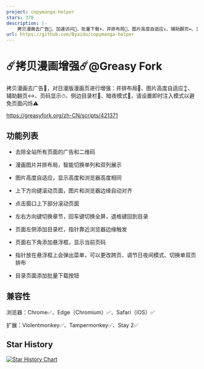 ```yaml
---
project: copymanga-helper
stars: 378
description: |-
    拷贝漫画去广告🚫、加速访问🚀、批量下载⬇️、并排布局📖、图片高度自适应↕️、辅助翻页↔️、页码显示⏱、侧边目录栏📑、暗夜模式🌙
url: https://github.com/Byaidu/copymanga-helper
---
```


# ☄️拷贝漫画增强☄️@Greasy Fork

拷贝漫画去广告🚫，对日漫版漫画页进行增强：并排布局📖、图片高度自适应↕️、辅助翻页↔️、页码显示⏱、侧边目录栏📑、暗夜模式🌙，请设置即时注入模式以避免页面闪烁⚠️

https://greasyfork.org/zh-CN/scripts/421371

## 功能列表

- 去除全站所有页面的广告和二维码

- 漫画图片并排布局，智能切换单列和双列展示

- 图片高度自适应，显示高度和浏览器高度相同

- 上下方向键滚动页面，图片和浏览器边缘自动对齐

- 点击窗口上下部分滚动页面

- 左右方向键切换章节，回车键切换全屏，退格键回到目录

- 页面左侧添加目录栏，指针靠近浏览器边缘触发

- 页面右下角添加悬浮框，显示当前页码

- 指针放在悬浮框上会弹出菜单，可以更改跨页、调节日夜间模式、切换单双页排布

- 目录页面添加批量下载按钮

## 兼容性

浏览器：Chrome✅、Edge（Chromium）✅、Safari（iOS）✅

扩展：Violentmonkey✅、Tampermonkey✅、Stay 2✅

## Star History

<a href="https://star-history.com/#Byaidu/copymanga-helper&Date">
 <picture>
   <source media="(prefers-color-scheme: dark)" srcset="https://api.star-history.com/svg?repos=Byaidu/copymanga-helper&type=Date&theme=dark" />
   <source media="(prefers-color-scheme: light)" srcset="https://api.star-history.com/svg?repos=Byaidu/copymanga-helper&type=Date" />
   <img alt="Star History Chart" src="https://api.star-history.com/svg?repos=Byaidu/copymanga-helper&type=Date" />
 </picture>
</a>

